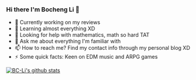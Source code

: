### Hi there I'm Bocheng Li 👋

- 🔭 Currently working on my reviews
- 🌱 Learning almost everything XD
- 🤔 Looking for help with mathematics, math so hard TAT
- 💬 Ask me about everything I'm familiar with 
- 📫 How to reach me? Find my contact info through my personal blog XD
- ⚡ Some quick facts: Keen on EDM music and ARPG games


[![BC-Li's github stats](https://github-readme-stats.vercel.app/api?username=BC-Li)](https://github.com/anuraghazra/github-readme-stats)
